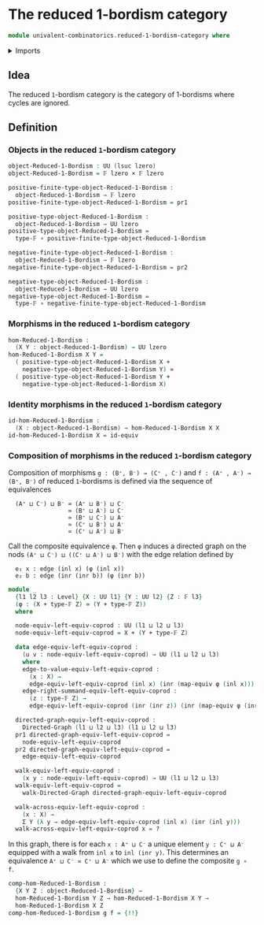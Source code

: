 # The reduced 1-bordism category

```agda
module univalent-combinatorics.reduced-1-bordism-category where
```

<details><summary>Imports</summary>

```agda
open import foundation.cartesian-product-types
open import foundation.coproduct-types
open import foundation.dependent-pair-types
open import foundation.empty-types
open import foundation.equivalences
open import foundation.functions
open import foundation.universe-levels

open import graph-theory.directed-graphs
open import graph-theory.walks-directed-graphs

open import univalent-combinatorics.finite-types
```

</details>

## Idea

The reduced `1`-bordism category is the category of 1-bordisms where cycles are ignored.

## Definition

### Objects in the reduced `1`-bordism category

```agda
object-Reduced-1-Bordism : UU (lsuc lzero)
object-Reduced-1-Bordism = 𝔽 lzero × 𝔽 lzero

positive-finite-type-object-Reduced-1-Bordism :
  object-Reduced-1-Bordism → 𝔽 lzero
positive-finite-type-object-Reduced-1-Bordism = pr1

positive-type-object-Reduced-1-Bordism :
  object-Reduced-1-Bordism → UU lzero
positive-type-object-Reduced-1-Bordism =
  type-𝔽 ∘ positive-finite-type-object-Reduced-1-Bordism

negative-finite-type-object-Reduced-1-Bordism :
  object-Reduced-1-Bordism → 𝔽 lzero
negative-finite-type-object-Reduced-1-Bordism = pr2

negative-type-object-Reduced-1-Bordism :
  object-Reduced-1-Bordism → UU lzero
negative-type-object-Reduced-1-Bordism =
  type-𝔽 ∘ negative-finite-type-object-Reduced-1-Bordism
```

### Morphisms in the reduced `1`-bordism category

```agda
hom-Reduced-1-Bordism :
  (X Y : object-Reduced-1-Bordism) → UU lzero
hom-Reduced-1-Bordism X Y =
  ( positive-type-object-Reduced-1-Bordism X +
    negative-type-object-Reduced-1-Bordism Y) ≃
  ( positive-type-object-Reduced-1-Bordism Y +
    negative-type-object-Reduced-1-Bordism X)
```

### Identity morphisms in the reduced `1`-bordism category

```agda
id-hom-Reduced-1-Bordism :
  (X : object-Reduced-1-Bordism) → hom-Reduced-1-Bordism X X
id-hom-Reduced-1-Bordism X = id-equiv
```

### Composition of morphisms in the reduced `1`-bordism category

Composition of morphisms `g : (B⁺, B⁻) → (C⁺ , C⁻)` and `f : (A⁺ , A⁻) → (B⁺, B⁻)` of reduced `1`-bordisms is defined via the sequence of equivalences

```text
  (A⁺ ⊔ C⁻) ⊔ B⁻ ≃ (A⁺ ⊔ B⁻) ⊔ C⁻ 
                 ≃ (B⁺ ⊔ A⁻) ⊔ C⁻
                 ≃ (B⁺ ⊔ C⁻) ⊔ A⁻
                 ≃ (C⁺ ⊔ B⁻) ⊔ A⁻
                 ≃ (C⁺ ⊔ A⁻) ⊔ B⁻
```

Call the composite equivalence `φ`. Then `φ` induces a directed graph on the nods `(A⁺ ⊔ C⁻) ⊔ ((C⁺ ⊔ A⁻) ⊔ B⁻)` with the edge relation defined by

```text
  e₁ x : edge (inl x) (φ (inl x))
  e₂ b : edge (inr (inr b)) (φ (inr b))
```

```agda
module _
  {l1 l2 l3 : Level} {X : UU l1} {Y : UU l2} {Z : 𝔽 l3}
  (φ : (X + type-𝔽 Z) ≃ (Y + type-𝔽 Z))
  where

  node-equiv-left-equiv-coprod : UU (l1 ⊔ l2 ⊔ l3)
  node-equiv-left-equiv-coprod = X + (Y + type-𝔽 Z)

  data edge-equiv-left-equiv-coprod :
    (u v : node-equiv-left-equiv-coprod) → UU (l1 ⊔ l2 ⊔ l3)
    where
    edge-to-value-equiv-left-equiv-coprod :
      (x : X) →
      edge-equiv-left-equiv-coprod (inl x) (inr (map-equiv φ (inl x)))
    edge-right-summand-equiv-left-equiv-coprod :
      (z : type-𝔽 Z) →
      edge-equiv-left-equiv-coprod (inr (inr z)) (inr (map-equiv φ (inr z)))

  directed-graph-equiv-left-equiv-coprod :
    Directed-Graph (l1 ⊔ l2 ⊔ l3) (l1 ⊔ l2 ⊔ l3)
  pr1 directed-graph-equiv-left-equiv-coprod =
    node-equiv-left-equiv-coprod
  pr2 directed-graph-equiv-left-equiv-coprod =
    edge-equiv-left-equiv-coprod

  walk-equiv-left-equiv-coprod :
    (x y : node-equiv-left-equiv-coprod) → UU (l1 ⊔ l2 ⊔ l3)
  walk-equiv-left-equiv-coprod =
    walk-Directed-Graph directed-graph-equiv-left-equiv-coprod

  walk-across-equiv-left-equiv-coprod :
    (x : X) →
    Σ Y (λ y → edge-equiv-left-equiv-coprod (inl x) (inr (inl y)))
  walk-across-equiv-left-equiv-coprod x = ?
```

In this graph, there is for each `x : A⁺ ⊔ C⁻` a unique element `y : C⁺ ⊔ A⁻` equipped with a walk from `inl x` to `inl (inr y)`. This determines an equivalence `A⁺ ⊔ C⁻ ≃ C⁺ ⊔ A⁻` which we use to define the composite `g ∘ f`.

```agda
comp-hom-Reduced-1-Bordism :
  {X Y Z : object-Reduced-1-Bordism} →
  hom-Reduced-1-Bordism Y Z → hom-Reduced-1-Bordism X Y →
  hom-Reduced-1-Bordism X Z
comp-hom-Reduced-1-Bordism g f = {!!}
```
